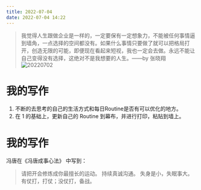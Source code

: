 ```yaml
---
title: 2022-07-04
date: 2022-07-04 14:22
---
```


> 我觉得人生跟做企业是一样的，一定要保有一定想象力，不能被任何事情逼到墙角，一点选择的空间都没有。 ​​​如果什么事情只要做了就可以把格局打开，创造无限的可能，即便现在看起来短视，我也一定会去做。永远不能让自己变得没有选择，这绝对不是我想要的人生。 ​​​​——by 张晓翔 
> ![20220702](http://images.iotop.work/uPic/20220702-oYQ8Nf.png)

# 我的写作

1. 不断的去思考的自己的生活方式和每日Routine是否有可以优化的地方。
1. 在 1 的基础上，更新自己的 Routine 到幕布，并进行打印，粘贴到墙上。

# 我的写作

冯唐在《冯唐成事心法》 中写到：

> 请把开会修炼成你最擅长的运动。
> 持续真诚沟通。
> 失身是小，失眠事大。
> 有仗打，打仗；没仗打，备战。

